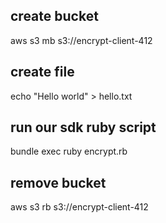 ## create bucket
aws s3 mb s3://encrypt-client-412

## create file
echo "Hello world" > hello.txt

## run our sdk ruby script
bundle exec ruby encrypt.rb

## remove bucket
aws s3 rb s3://encrypt-client-412